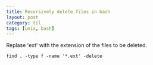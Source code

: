 ```yaml
---
title: Recursively delete files in bash
layout: post
category: til
tags: [unix, bash]
---
```

Replase 'ext' with the extension of the files to be deleted.
```
find . -type f -name '*.ext' -delete
```
